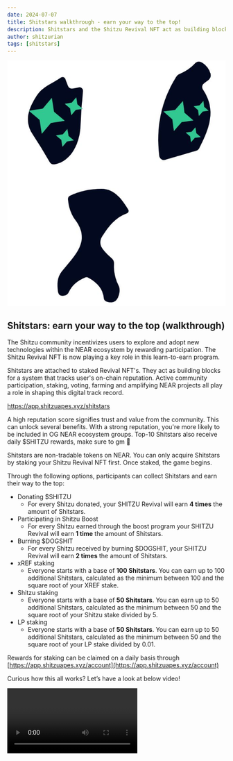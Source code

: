 ```yaml
---
date: 2024-07-07
title: Shitstars walkthrough - earn your way to the top!
description: Shitstars and the Shitzu Revival NFT act as building blocks for a system that tracks user's on-chain reputation. Active community participation, staking, voting, farming and amplifying NEAR projects all play a key role in shaping your digital track record.
author: shitzurian
tags: [shitstars]
---
```


![logo](./thumbnail.jpg)

## Shitstars: earn your way to the top (walkthrough)

The Shitzu community incentivizes users to explore and adopt new technologies within the NEAR ecosystem by rewarding participation. The Shitzu Revival NFT is now playing a key role in this learn-to-earn program.

Shitstars are attached to staked Revival NFT's. They act as building blocks for a system that tracks user's on-chain reputation. Active community participation, staking, voting, farming and amplifying NEAR projects all play a role in shaping this digital track record.

https://app.shitzuapes.xyz/shitstars

A high reputation score signifies trust and value from the community. This can unlock several benefits. With a strong reputation, you're more likely to be included in OG NEAR ecosystem groups. Top-10 Shitstars also receive daily $SHITZU rewards, make sure to gm :star2:

Shitstars are non-tradable tokens on NEAR. You can only acquire Shitstars by staking your Shitzu Revival NFT first. Once staked, the game begins.

Through the following options, participants can collect Shitstars and earn their way to the top:

-   Donating $SHITZU
	- For every Shitzu donated, your SHITZU Revival will earn **4 times** the amount of Shitstars.
-   Participating in Shitzu Boost
	- For every Shitzu earned through the boost program your SHITZU Revival will earn **1 time** the amount of Shitstars.
-   Burning $DOGSHIT
	- For every Shitzu received by burning $DOGSHIT, your SHITZU Revival will earn **2 times** the amount of Shitstars.
-   xREF staking
	- Everyone starts with a base of **100 Shitstars**. You can earn up to 100 additional Shitstars, calculated as the minimum between 100 and the square root of your XREF stake.
- Shitzu staking
	-  Everyone starts with a base of **50 Shitstars**. You can earn up to 50 additional Shitstars, calculated as the minimum between 50 and the square root of your Shitzu stake divided by 5.
- LP staking
	- Everyone starts with a base of **50 Shitstars**. You can earn up to 50 additional Shitstars, calculated as the minimum between 50 and the square root of your LP stake divided by 0.01.

Rewards for staking can be claimed on a daily basis through [https://app.shitzuapes.xyz/account](https://app.shitzuapes.xyz/account)

Curious how this all works? Let’s have a look at below video!

![walkthrough](./walkthrough.mp4)
